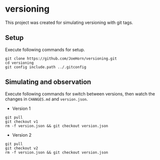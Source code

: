 # versioning

This project was created for simulating versioning with git tags.

## Setup

Execute following commands for setup.

```
git clone https://github.com/JoeHorn/versioning.git
cd versioning
git config include.path ../.gitconfig
```

## Simulating and observation

Execute following commands for switch between versions, then watch the changes in `CHANGES.md` and `version.json`.

- Version 1
```
git pull
git checkout v1
rm -f version.json && git checkout version.json
```

- Version 2
```
git pull
git checkout v2
rm -f version.json && git checkout version.json
```

